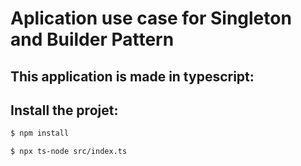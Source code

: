 # Aplication use case for Singleton and Builder Pattern

## This application is made in typescript:

## Install the projet:

```bash
$ npm install
```
```bash
$ npx ts-node src/index.ts
```